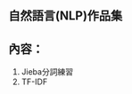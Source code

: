 自然語言(NLP)作品集
----------------------------------------------------------------
內容：
----------------------------------------------------------------
1. Jieba分詞練習
2. TF-IDF
